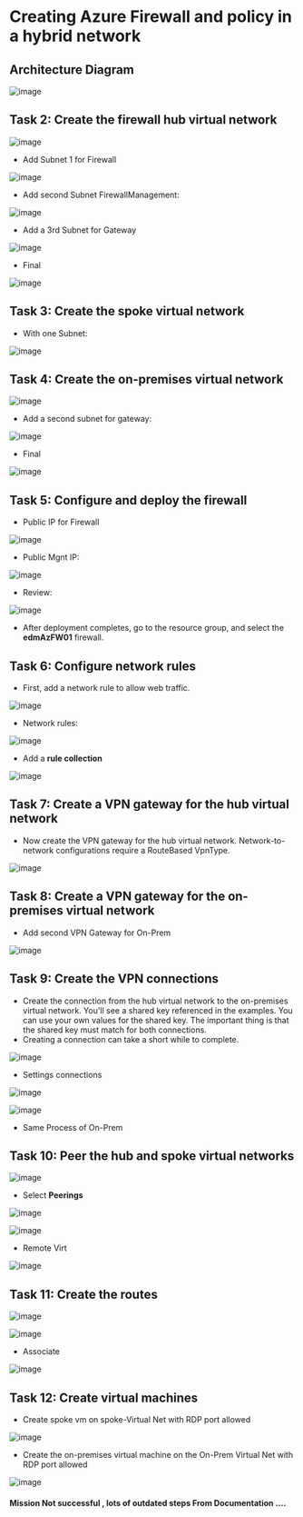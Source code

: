 # Creating Azure Firewall and policy in a hybrid network


## Architecture Diagram

![image](https://github.com/Tcarters/Cloud-Security-Journey/assets/71230412/438cf034-7caa-409f-9389-31db9bbda2e6)

## Task 2: Create the firewall hub virtual network

![image](https://github.com/Tcarters/Cloud-Security-Journey/assets/71230412/42e0e6e0-2dad-4377-8893-f8d0112a4e24)

- Add Subnet 1 for Firewall

![image](https://github.com/Tcarters/Cloud-Security-Journey/assets/71230412/05920d68-f835-4510-b491-990cf82df54a)

- Add second Subnet FirewallManagement:

![image](https://github.com/Tcarters/Cloud-Security-Journey/assets/71230412/fe1a9f30-8a5a-4b91-9697-369cf2f2bd18)

- Add a 3rd Subnet for Gateway

![image](https://github.com/Tcarters/Cloud-Security-Journey/assets/71230412/109779ff-d88f-4d3a-9977-281c69519fb2)

- Final

![image](https://github.com/Tcarters/Cloud-Security-Journey/assets/71230412/d83d7406-ee3f-4f51-8d48-2714b60eae42)


## Task 3: Create the spoke virtual network

- With one Subnet:

![image](https://github.com/Tcarters/Cloud-Security-Journey/assets/71230412/d6f67e62-0f1b-49bd-9885-afb95b9f29cf)

## Task 4: Create the on-premises virtual network


![image](https://github.com/Tcarters/Cloud-Security-Journey/assets/71230412/5d2277a7-108b-408a-8dbb-287f72bcfbc3)

- Add a second subnet for gateway:

![image](https://github.com/Tcarters/Cloud-Security-Journey/assets/71230412/94e53923-e064-463a-97c6-0721b9dafa12)

- Final
  
![image](https://github.com/Tcarters/Cloud-Security-Journey/assets/71230412/cdc91d97-f7c5-4c5a-8c0a-ef959a7cd53d)


## Task 5: Configure and deploy the firewall

- Public IP for Firewall

![image](https://github.com/Tcarters/Cloud-Security-Journey/assets/71230412/ec2fcd19-aca1-4e4c-aac6-f952bc4a7772)

- Public Mgnt IP:

![image](https://github.com/Tcarters/Cloud-Security-Journey/assets/71230412/5159a0d5-edb7-4442-8f67-b55cd64d001e)

- Review:
  
![image](https://github.com/Tcarters/Cloud-Security-Journey/assets/71230412/2ed38d7c-170d-4bce-b96c-b49f5423962b)

- After deployment completes, go to the resource group, and select the __edmAzFW01__ firewall.

## Task 6: Configure network rules

- First, add a network rule to allow web traffic.

![image](https://github.com/Tcarters/Cloud-Security-Journey/assets/71230412/22e24ed9-6fb3-4bd0-8f69-09cf59496c43)

- Network rules:

![image](https://github.com/Tcarters/Cloud-Security-Journey/assets/71230412/8681ea62-538c-493e-a8b1-5e5e65c25950)

- Add a __rule collection__

![image](https://github.com/Tcarters/Cloud-Security-Journey/assets/71230412/df0179ef-2840-404b-bfb2-2c4b1bdf96df)

## Task 7: Create a VPN gateway for the hub virtual network

-  Now create the VPN gateway for the hub virtual network. Network-to-network configurations require a RouteBased VpnType.

![image](https://github.com/Tcarters/Cloud-Security-Journey/assets/71230412/c61d790c-fc90-4254-98fd-c1d78a3003c3)



## Task 8: Create a VPN gateway for the on-premises virtual network

- Add second VPN Gateway for On-Prem

![image](https://github.com/Tcarters/Cloud-Security-Journey/assets/71230412/49fa9a15-ce30-40f5-86e1-56f3e466b9f9)


## Task 9: Create the VPN connections

- Create the connection from the hub virtual network to the on-premises virtual network. You'll see a shared key referenced in the examples. You can use your own values for the shared key. The important thing is that the shared key must match for both connections.
- Creating a connection can take a short while to complete.

![image](https://github.com/Tcarters/Cloud-Security-Journey/assets/71230412/48c0217f-414c-4ffc-ae12-4b180ce0c713)

- Settings connections

![image](https://github.com/Tcarters/Cloud-Security-Journey/assets/71230412/7831d9a1-4da9-421e-a9cf-b5a74cd954db)

![image](https://github.com/Tcarters/Cloud-Security-Journey/assets/71230412/488b3f16-e7e0-42e2-b8d9-880db2e4ed4c)

- Same Process of On-Prem



## Task 10: Peer the hub and spoke virtual networks


![image](https://github.com/Tcarters/Cloud-Security-Journey/assets/71230412/91fe13cd-26f7-4ae8-8eaa-e6e67620482f)

- Select __Peerings__

![image](https://github.com/Tcarters/Cloud-Security-Journey/assets/71230412/a596327b-20c4-4b27-95b9-92cdf7fd3fca)

![image](https://github.com/Tcarters/Cloud-Security-Journey/assets/71230412/44b9418e-c280-4aa2-95e6-d9cd8365643f)

- Remote Virt

![image](https://github.com/Tcarters/Cloud-Security-Journey/assets/71230412/d3bead80-8259-46e2-8919-15c5e3412fe3)


## Task 11: Create the routes

![image](https://github.com/Tcarters/Cloud-Security-Journey/assets/71230412/17aad6f2-25cd-41e8-9bef-d671139dc6b6)

![image](https://github.com/Tcarters/Cloud-Security-Journey/assets/71230412/4f6c57a4-e1b6-4601-9be6-483d384a0f9b)

- Associate

![image](https://github.com/Tcarters/Cloud-Security-Journey/assets/71230412/798d37ba-9d6f-4f3e-8f73-1a83735a5224)





## Task 12: Create virtual machines

- Create spoke vm on spoke-Virtual Net with RDP port allowed
  
![image](https://github.com/Tcarters/Cloud-Security-Journey/assets/71230412/0d5e2225-0f10-482c-8e86-715e278025b3)


- Create the on-premises virtual machine on the On-Prem Virtual Net with RDP port allowed

![image](https://github.com/Tcarters/Cloud-Security-Journey/assets/71230412/6f1db5f4-11fd-4e45-ab61-689e0d0c8cb8)



#### Mission Not successful , lots of outdated steps From Documentation ....



